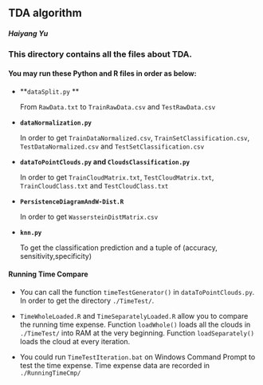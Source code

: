 ## TDA algorithm

##### *Haiyang Yu*

### This directory contains all the files about TDA.

#### You may run these Python and R files in order as below:

+ **`dataSplit.py` **

  From `RawData.txt` to `TrainRawData.csv` and `TestRawData.csv`

+ **`dataNormalization.py`**        

  In order to get `TrainDataNormalized.csv`, `TrainSetClassification.csv`, `TestDataNormalized.csv` and `TestSetClassification.csv`

+ **`dataToPointClouds.py` and `CloudsClassification.py `**       

  In order to get `TrainCloudMatrix.txt`, `TestCloudMatrix.txt`, `TrainCloudClass.txt` and `TestCloudClass.txt`

+ **`PersistenceDiagramAndW-Dist.R`**

  In order to get `WassersteinDistMatrix.csv`

+ **`knn.py`**

  To get the classification prediction and a tuple of (accuracy, sensitivity,specificity) 

#### Running Time Compare

+ You can call the function `timeTestGenerator()` in `dataToPointClouds.py`. In order to get the directory `./TimeTest/`.

+ `TimeWholeLoaded.R` and `TimeSeparatelyLoaded.R` allow you to compare the running time expense. Function `loadWhole()` loads all the clouds in `./TimeTest/` into RAM at the very beginning. Function `loadSeparately()` loads the cloud at every iteration. 

+ You could run `TimeTestIteration.bat` on Windows Command Prompt to test the time expense. Time expense data are recorded in `./RunningTimeCmp/`